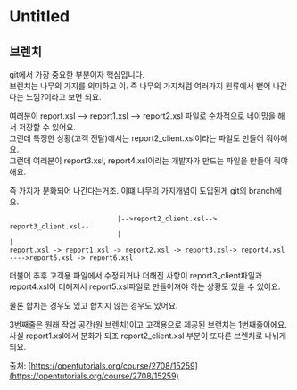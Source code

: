 # Untitled

## 브렌치 

git에서 가장 중요한 부분이자 핵심입니다.   
브렌치는 나무의 가지를 의미하고 이. 즉 나무의 가지처럼 여러가지 원류에서 뻗어 나간다는  느낌?이라고 보면 되요.   
  
여러분이 report.xsl --&gt; report1.xsl --&gt; report2.xsl 파일로 순차적으로 네이밍을 해서 저장할 수 있어요.   
그런데 특정한 상황\(고객 전달\)에서는 report2\_client.xsl이라는 파일도 만들어 줘야해요.   
그런데 여러분이 report3.xsl, report4.xsl이라는 개발자가 만드는 파일을 만들어 줘야해요.   
  
즉 가지가 분화되어 나간다는거조. 이떄 나무의 가지개념이 도입된게 git의 branch에요. 

```text
                           |-->report2_client.xsl--> report3_client.xsl--
                           |                                            |                                           
report.xsl -> report1.xsl -> report2.xsl -> report3.xsl-> report4.xsl ---->report5.xsl -> report6.xsl
```

더불어 추후 고객용 파일에서 수정되거나 더해진 사항이 report3\_client파일과 report4.xsl이 더해져서 report5.xsl파일로 만들어져야 하는 상황도 있을 수 있어요.  
  
물론 합치는 경우도 있고 합치지 않는 경우도 있어요.   


3번째줄은 원래 작업 공간\(원 브렌치\)이고 고객용으로 제공된 브랜치는 1번째줄이에요.   
사실 report1.xsl에서 분화가 되조 report2\_client.xsl 부분이 또다른 브렌치로 나뉘게 되요.  
  
  
출처: [https://opentutorials.org/course/2708/15259](https://opentutorials.org/course/2708/15259)

